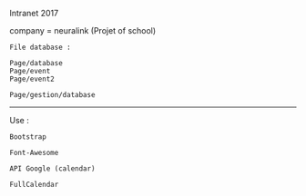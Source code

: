 Intranet
	2017

company = neuralink (Projet of school)

	File database :

	Page/database
	Page/event
	Page/event2

	Page/gestion/database

---------------------------------------------
Use :

	Bootstrap

	Font-Awesome

	API Google (calendar)

	FullCalendar